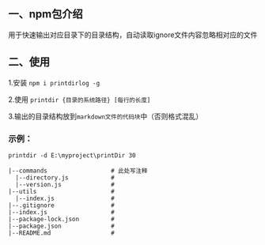 ## 一、npm包介绍
用于快速输出对应目录下的目录结构，自动读取ignore文件内容忽略相对应的文件

## 二、使用
1.安装 `npm i printdirlog -g`

2.使用 `printdir {目录的系统路径} [每行的长度]`

3.输出的目录结构放到`markdown文件的代码块`中（否则格式混乱）

### 示例：
`printdir -d E:\myproject\printDir 30`

```
|--commands                  # 此处写注释
  |--directory.js            #
  |--version.js              #
|--utils                     #
  |--index.js                #
|--.gitignore                #
|--index.js                  #
|--package-lock.json         #
|--package.json              #
|--README.md                 #
```
